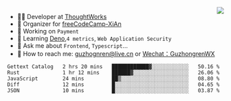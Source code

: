<img align="right" src="https://github-readme-stats.vercel.app/api?username=guzhongren&show_icons=true&icon_color=805AD5&text_color=000&bg_color=ffffff&hide_title=true" />

- 👨‍💻  Developer at [ThoughtWorks](https://thoughtworks.com)
- 🏢 Organizer for [freeCodeCamp-XiAn](https://github.com/orgs/freeCodeCamp-XiAn)
- 🔭 Working on `Payment`
- 🌱 Learning [Deno](https://deno.land/),`4 metrics`,  `Web Application Security`
- 💬 Ask me about `Frontend`, `Typescript`...
- 🔎 How to reach me: [guzhognren@live.cn](guzhognren@live.cn) or [Wechat：GuzhongrenWX]()

<!--START_SECTION:waka-->
```text
Gettext Catalog   2 hrs 20 mins   ████████████▓░░░░░░░░░░░░   50.16 % 
Rust              1 hr 12 mins    ██████▓░░░░░░░░░░░░░░░░░░   26.06 % 
JavaScript        24 mins         ██▒░░░░░░░░░░░░░░░░░░░░░░   08.80 % 
Diff              12 mins         █░░░░░░░░░░░░░░░░░░░░░░░░   04.65 % 
JSON              10 mins         █░░░░░░░░░░░░░░░░░░░░░░░░   03.87 % 
```
<!--END_SECTION:waka-->

